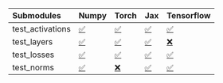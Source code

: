 | Submodules       | Numpy                                                                                                                           | Torch                                                                                                                           | Jax                                                                                                                             | Tensorflow                                                                                                                      |
|:-----------------|:--------------------------------------------------------------------------------------------------------------------------------|:--------------------------------------------------------------------------------------------------------------------------------|:--------------------------------------------------------------------------------------------------------------------------------|:--------------------------------------------------------------------------------------------------------------------------------|
| test_activations | <a href="https://github.com/unifyai/ivy/runs/7997302284?check_suite_focus=true" rel="noopener noreferrer" target="_blank">✅</a> | <a href="https://github.com/unifyai/ivy/runs/7997303014?check_suite_focus=true" rel="noopener noreferrer" target="_blank">✅</a> | <a href="https://github.com/unifyai/ivy/runs/7997303784?check_suite_focus=true" rel="noopener noreferrer" target="_blank">✅</a> | <a href="https://github.com/unifyai/ivy/runs/7997304437?check_suite_focus=true" rel="noopener noreferrer" target="_blank">✅</a> |
| test_layers      | <a href="https://github.com/unifyai/ivy/runs/7997302440?check_suite_focus=true" rel="noopener noreferrer" target="_blank">✅</a> | <a href="https://github.com/unifyai/ivy/runs/7997303237?check_suite_focus=true" rel="noopener noreferrer" target="_blank">✅</a> | <a href="https://github.com/unifyai/ivy/runs/7997303986?check_suite_focus=true" rel="noopener noreferrer" target="_blank">✅</a> | <a href="https://github.com/unifyai/ivy/runs/7997304604?check_suite_focus=true" rel="noopener noreferrer" target="_blank">❌</a> |
| test_losses      | <a href="https://github.com/unifyai/ivy/runs/7997302605?check_suite_focus=true" rel="noopener noreferrer" target="_blank">✅</a> | <a href="https://github.com/unifyai/ivy/runs/7997303415?check_suite_focus=true" rel="noopener noreferrer" target="_blank">✅</a> | <a href="https://github.com/unifyai/ivy/runs/7997304164?check_suite_focus=true" rel="noopener noreferrer" target="_blank">✅</a> | <a href="https://github.com/unifyai/ivy/runs/7997304768?check_suite_focus=true" rel="noopener noreferrer" target="_blank">✅</a> |
| test_norms       | <a href="https://github.com/unifyai/ivy/runs/7997302792?check_suite_focus=true" rel="noopener noreferrer" target="_blank">✅</a> | <a href="https://github.com/unifyai/ivy/runs/7997303574?check_suite_focus=true" rel="noopener noreferrer" target="_blank">❌</a> | <a href="https://github.com/unifyai/ivy/runs/7997304304?check_suite_focus=true" rel="noopener noreferrer" target="_blank">✅</a> | <a href="https://github.com/unifyai/ivy/runs/7997304970?check_suite_focus=true" rel="noopener noreferrer" target="_blank">✅</a> |